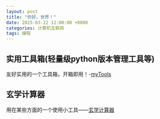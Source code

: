 ```yaml
---
layout: post
title: "你好，世界！"
date: 2025-03-22 12:00:00 +0800
categories: 计算机互联网
tags: 编程
---
```

## 实用工具箱(轻量级python版本管理工具等)
友好实用的一个工具箱，开箱即用！-[myTools](https://github.com/xhnoob/myTools)

## 玄学计算器
用在某些方面的一个使用小工具——[玄学计算器](https://xhnoob.github.io/calculator/)